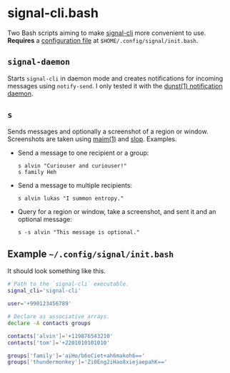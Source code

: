 # signal-cli.bash

Two Bash scripts aiming to make [signal-cli][1] more convenient to use.  **Requires** a
[configuration file](#example-configsignalinitbash) at
`$HOME/.config/signal/init.bash`.

## `signal-daemon`
Starts `signal-cli` in daemon mode and creates notifications for incoming messages using
`notify-send`.  I only tested it with the [dunst(1) notification daemon][2].

## `s`
Sends messages and optionally a screenshot of a region or window.  Screenshots are taken
using [maim(1)][3] and [slop][4].  Examples.

*   Send a message to one recipient or a group:

        s alvin "Curiouser and curiouser!"
        s family Heh
*   Send a message to multiple recipients:

        s alvin lukas "I summon entropy."
*   Query for a region or window, take a screenshot, and sent it and an optional message:

        s -s alvin "This message is optional."

## Example `~/.config/signal/init.bash`
It should look something like this.

```bash
# Path to the `signal-cli` executable.
signal_cli='signal-cli'

user='+990123456789'

# Declare as associative arrays.
declare -A contacts groups

contacts['alvin']='+119876543210'
contacts['tom']='+2201010101010'

groups['family']='aiHo/b6oCiet+ah6makoh6=='
groups['thundermonkey']='Zi0Eng2iHao8xiejaepahK=='
```

[1]: https://github.com/AsamK/signal-cli
[2]: https://github.com/dunst-project/dunst
[3]: https://github.com/naelstrof/maim
[4]: https://github.com/naelstrof/slop

<!-- vim: set tw=90 sts=-1 sw=4 et spell: -->
